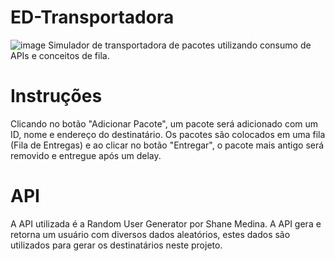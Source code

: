 # ED-Transportadora
![image](https://github.com/user-attachments/assets/77a9471f-1d7d-4325-a5c2-e3c14fbd6d87)
Simulador de transportadora de pacotes utilizando consumo de APIs e conceitos de fila.
# Instruções
Clicando no botão "Adicionar Pacote", um pacote será adicionado com um ID, nome e endereço do destinatário.
Os pacotes são colocados em uma fila (Fila de Entregas) e ao clicar no botão "Entregar", o pacote mais antigo será removido e entregue após um delay.
# API
A API utilizada é a Random User Generator por Shane Medina.
A API gera e retorna um usuário com diversos dados aleatórios, estes dados são utilizados para gerar os destinatários neste projeto.
